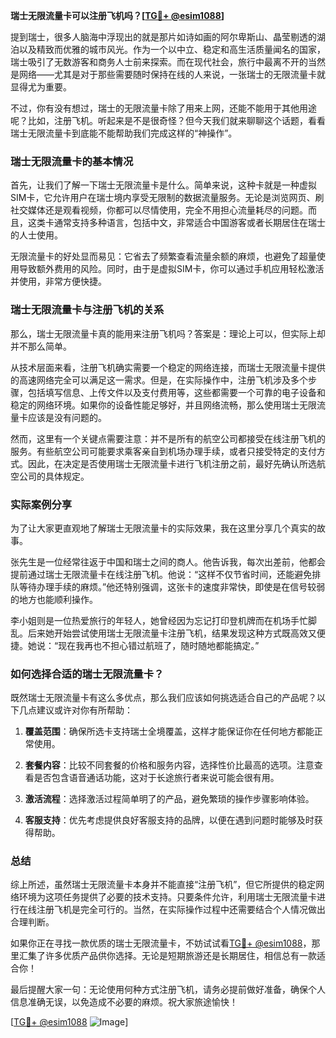 **瑞士无限流量卡可以注册飞机吗？[[TG💪+ @esim1088](https://t.me/s/esim1088)]**

提到瑞士，很多人脑海中浮现出的就是那片如诗如画的阿尔卑斯山、晶莹剔透的湖泊以及精致而优雅的城市风光。作为一个以中立、稳定和高生活质量闻名的国家，瑞士吸引了无数游客和商务人士前来探索。而在现代社会，旅行中最离不开的当然是网络——尤其是对于那些需要随时保持在线的人来说，一张瑞士的无限流量卡就显得尤为重要。

不过，你有没有想过，瑞士的无限流量卡除了用来上网，还能不能用于其他用途呢？比如，注册飞机。听起来是不是很奇怪？但今天我们就来聊聊这个话题，看看瑞士无限流量卡到底能不能帮助我们完成这样的“神操作”。

### 瑞士无限流量卡的基本情况

首先，让我们了解一下瑞士无限流量卡是什么。简单来说，这种卡就是一种虚拟SIM卡，它允许用户在瑞士境内享受无限制的数据流量服务。无论是浏览网页、刷社交媒体还是观看视频，你都可以尽情使用，完全不用担心流量耗尽的问题。而且，这类卡通常支持多种语言，包括中文，非常适合中国游客或者长期居住在瑞士的人士使用。

无限流量卡的好处显而易见：它省去了频繁查看流量余额的麻烦，也避免了超量使用导致额外费用的风险。同时，由于是虚拟SIM卡，你可以通过手机应用轻松激活并使用，非常方便快捷。

### 瑞士无限流量卡与注册飞机的关系

那么，瑞士无限流量卡真的能用来注册飞机吗？答案是：理论上可以，但实际上却并不那么简单。

从技术层面来看，注册飞机确实需要一个稳定的网络连接，而瑞士无限流量卡提供的高速网络完全可以满足这一需求。但是，在实际操作中，注册飞机涉及多个步骤，包括填写信息、上传文件以及支付费用等，这些都需要一个可靠的电子设备和稳定的网络环境。如果你的设备性能足够好，并且网络流畅，那么使用瑞士无限流量卡应该是没有问题的。

然而，这里有一个关键点需要注意：并不是所有的航空公司都接受在线注册飞机的服务。有些航空公司可能要求乘客亲自到机场办理手续，或者只接受特定的支付方式。因此，在决定是否使用瑞士无限流量卡进行飞机注册之前，最好先确认所选航空公司的具体规定。

### 实际案例分享

为了让大家更直观地了解瑞士无限流量卡的实际效果，我在这里分享几个真实的故事。

张先生是一位经常往返于中国和瑞士之间的商人。他告诉我，每次出差前，他都会提前通过瑞士无限流量卡在线注册飞机。他说：“这样不仅节省时间，还能避免排队等待办理手续的麻烦。”他还特别强调，这张卡的速度非常快，即使是在信号较弱的地方也能顺利操作。

李小姐则是一位热爱旅行的年轻人，她曾经因为忘记打印登机牌而在机场手忙脚乱。后来她开始尝试使用瑞士无限流量卡注册飞机，结果发现这种方式既高效又便捷。她说：“现在我再也不担心错过航班了，随时随地都能搞定。”

### 如何选择合适的瑞士无限流量卡？

既然瑞士无限流量卡有这么多优点，那么我们应该如何挑选适合自己的产品呢？以下几点建议或许对你有所帮助：

1. **覆盖范围**：确保所选卡支持瑞士全境覆盖，这样才能保证你在任何地方都能正常使用。
   
2. **套餐内容**：比较不同套餐的价格和服务内容，选择性价比最高的选项。注意查看是否包含语音通话功能，这对于长途旅行者来说可能会很有用。

3. **激活流程**：选择激活过程简单明了的产品，避免繁琐的操作步骤影响体验。

4. **客服支持**：优先考虑提供良好客服支持的品牌，以便在遇到问题时能够及时获得帮助。

### 总结

综上所述，虽然瑞士无限流量卡本身并不能直接“注册飞机”，但它所提供的稳定网络环境为这项任务提供了必要的技术支持。只要条件允许，利用瑞士无限流量卡进行在线注册飞机是完全可行的。当然，在实际操作过程中还需要结合个人情况做出合理判断。

如果你正在寻找一款优质的瑞士无限流量卡，不妨试试看[TG💪+ @esim1088](https://t.me/s/esim1088)，那里汇集了许多优质产品供你选择。无论是短期旅游还是长期居住，相信总有一款适合你！

最后提醒大家一句：无论使用何种方式注册飞机，请务必提前做好准备，确保个人信息准确无误，以免造成不必要的麻烦。祝大家旅途愉快！

[[TG💪+ @esim1088](https://t.me/s/esim1088) ![Image](https://i.postimg.cc/4NQfJmqS/Snipaste-2025-05-13-00-14-12.png)]